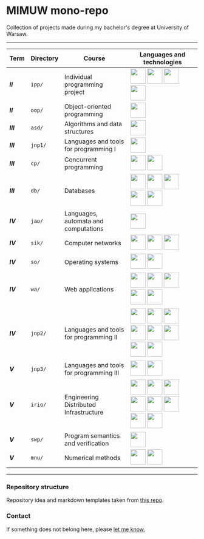 # MIMUW mono-repo

Collection of projects made during my bachelor's degree at University of Warsaw.

---

| Term      | Directory | Course                                  | Languages and technologies                                                                                                                                                                                                                                                                                                                                                                                                                                                                                                                                                                                                                                                                                                                                                                                                                                                                                                                                       |
|-----------|-----------|-----------------------------------------|------------------------------------------------------------------------------------------------------------------------------------------------------------------------------------------------------------------------------------------------------------------------------------------------------------------------------------------------------------------------------------------------------------------------------------------------------------------------------------------------------------------------------------------------------------------------------------------------------------------------------------------------------------------------------------------------------------------------------------------------------------------------------------------------------------------------------------------------------------------------------------------------------------------------------------------------------------------|
| **_II_**  | `ipp/`    | Individual programming project          | <img src="https://cdn.jsdelivr.net/gh/devicons/devicon/icons/c/c-original.svg" width=40 height=40 /> <img src="https://cdn.jsdelivr.net/gh/devicons/devicon/icons/cmake/cmake-original.svg" width=40 height=40/> <img src="https://cdn.jsdelivr.net/gh/devicons/devicon/icons/git/git-original.svg" width=40 height=40 /> <img src="https://cdn.jsdelivr.net/gh/devicons/devicon/icons/bash/bash-original.svg" width=40 height=40 />                                                                                                                                                                                                                                                                                                                                                                                                                                                                                                                             |
| **_II_**  | `oop/`    | Object-oriented programming             | <img src="https://cdn.jsdelivr.net/gh/devicons/devicon/icons/java/java-original.svg" width=40 height=40 />                                                                                                                                                                                                                                                                                                                                                                                                                                                                                                                                                                                                                                                                                                                                                                                                                                                       |
| **_III_** | `asd/`    | Algorithms and data structures          | <img src="https://cdn.jsdelivr.net/gh/devicons/devicon/icons/cplusplus/cplusplus-original.svg" width=40 height=40 />                                                                                                                                                                                                                                                                                                                                                                                                                                                                                                                                                                                                                                                                                                                                                                                                                                             |
| **_III_** | `jnp1/`   | Languages and tools for programming I   | <img src="https://cdn.jsdelivr.net/gh/devicons/devicon/icons/cplusplus/cplusplus-original.svg" width=40 height=40 />                                                                                                                                                                                                                                                                                                                                                                                                                                                                                                                                                                                                                                                                                                                                                                                                                                             |
| **_III_** | `cp/`     | Concurrent programming                  | <img src="https://cdn.jsdelivr.net/gh/devicons/devicon/icons/java/java-original.svg" width=40 height=40 /> <img src="https://cdn.jsdelivr.net/gh/devicons/devicon/icons/c/c-original.svg" width=40 height=40 />                                                                                                                                                                                                                                                                                                                                                                                                                                                                                                                                                                                                                                                                                                                                                  |
| **_III_** | `db/`     | Databases                               | <img src="https://cdn.jsdelivr.net/gh/devicons/devicon/icons/java/java-original.svg" width=40 height=40 /> <img src="https://cdn.jsdelivr.net/gh/devicons/devicon/icons/spring/spring-original.svg" width=40 height=40/> <img src="https://cdn.jsdelivr.net/gh/devicons/devicon/icons/mysql/mysql-original.svg" width=40 height=40/> <img src="https://cdn.jsdelivr.net/gh/devicons/devicon/icons/oracle/oracle-original.svg" width=40 height=40/> <img src="https://cdn.jsdelivr.net/gh/devicons/devicon/icons/angularjs/angularjs-original.svg" width=40 height=40 />                                                                                                                                                                                                                                                                                                                                                                                          |
| **_IV_**  | `jao/`    | Languages, automata and computations    | <img src="https://cdn.jsdelivr.net/gh/devicons/devicon/icons/latex/latex-original.svg" width=40 height=40 />                                                                                                                                                                                                                                                                                                                                                                                                                                                                                                                                                                                                                                                                                                                                                                                                                                                     |
| **_IV_**  | `sik/`    | Computer networks                       | <img src="https://cdn.jsdelivr.net/gh/devicons/devicon/icons/cplusplus/cplusplus-original.svg" width=40 height=40 /> <img src="https://cdn.jsdelivr.net/gh/devicons/devicon/icons/c/c-original.svg" width=40 height=40 /> <img src="https://cdn.jsdelivr.net/gh/devicons/devicon/icons/cmake/cmake-original.svg" width=40 height=40/>                                                                                                                                                                                                                                                                                                                                                                                                                                                                                                                                                                                                                            |
| **_IV_**  | `so/`     | Operating systems                       | <img src="https://cdn.jsdelivr.net/gh/devicons/devicon/icons/c/c-original.svg" width=40 height=40 /> <img src="https://cdn.jsdelivr.net/gh/devicons/devicon/icons/bash/bash-original.svg" width=40 height=40 />                                                                                                                                                                                                                                                                                                                                                                                                                                                                                                                                                                                                                                                                                                                                                  |
| **_IV_**  | `wa/`     | Web applications                        | <img src="https://cdn.jsdelivr.net/gh/devicons/devicon/icons/python/python-original.svg" width=40 height=40 /> <img src="https://cdn.jsdelivr.net/gh/devicons/devicon/icons/django/django-plain.svg" width=40 height=40 /> <img src="https://cdn.jsdelivr.net/gh/devicons/devicon/icons/css3/css3-original.svg" width=40 height=40 /> <img src="https://cdn.jsdelivr.net/gh/devicons/devicon/icons/html5/html5-original.svg" width=40 height=40/> <img src="https://cdn.jsdelivr.net/gh/devicons/devicon/icons/javascript/javascript-original.svg" width=40 height=40 />                                                                                                                                                                                                                                                                                                                                                                                         |
| **_IV_**  | `jnp2/`   | Languages and tools for programming II  | <img src="https://cdn.jsdelivr.net/gh/devicons/devicon/icons/java/java-original.svg" width=40 height=40 /> <img src="https://cdn.jsdelivr.net/gh/devicons/devicon/icons/spring/spring-original.svg" width=40 height=40/> <img src="https://cdn.jsdelivr.net/gh/devicons/devicon/icons/postgresql/postgresql-original.svg" width=40 height=40 /> <img src="https://cdn.jsdelivr.net/gh/devicons/devicon@latest/icons/apachekafka/apachekafka-original.svg" width=40 height=40 /> <img src="https://cdn.jsdelivr.net/gh/devicons/devicon/icons/angularjs/angularjs-original.svg" width=40 height=40 /> <img src="https://cdn.jsdelivr.net/gh/devicons/devicon/icons/docker/docker-original.svg" width=40 height=40 /> <img src="https://cdn.jsdelivr.net/gh/devicons/devicon/icons/kubernetes/kubernetes-plain.svg" width=40 height=40 /> <img src="https://cdn.jsdelivr.net/gh/devicons/devicon/icons/googlecloud/googlecloud-original.svg" width=40 height=40 /> |
| **_V_**   | `jnp3/`   | Languages and tools for programming III | <img src="https://cdn.jsdelivr.net/gh/devicons/devicon/icons/kotlin/kotlin-original.svg" width=40 height=40 /> <img src="https://cdn.jsdelivr.net/gh/devicons/devicon@latest/icons/gradle/gradle-original.svg" width=40 height=40 />                                                                                                                                                                                                                                                                                                                                                                                                                                                                                                                                                                                                                                                                                                                             |
| **_V_**   | `irio/`   | Engineering Distributed Infrastructure  | <img src="https://cdn.jsdelivr.net/gh/devicons/devicon/icons/java/java-original.svg" width=40 height=40 /> <img src="https://cdn.jsdelivr.net/gh/devicons/devicon/icons/spring/spring-original.svg" width=40 height=40 /> <img src="https://cdn.jsdelivr.net/gh/devicons/devicon/icons/python/python-original.svg" width=40 height=40 /> <img src="https://cdn.jsdelivr.net/gh/devicons/devicon@latest/icons/mongodb/mongodb-original.svg" width=40 height=40 /> <img src="https://cdn.jsdelivr.net/gh/devicons/devicon/icons/docker/docker-original.svg" width=40 height=40 /> <img src="https://cdn.jsdelivr.net/gh/devicons/devicon/icons/kubernetes/kubernetes-plain.svg" width=40 height=40 /> <img src="https://cdn.jsdelivr.net/gh/devicons/devicon/icons/googlecloud/googlecloud-original.svg" width=40 height=40 /> <img src="https://cdn.jsdelivr.net/gh/devicons/devicon@latest/icons/terraform/terraform-original.svg" width=40 height=40 />         |
| **_V_**   | `swp/`    | Program semantics and verification      | <img src="https://cdn.jsdelivr.net/gh/devicons/devicon/icons/latex/latex-original.svg" width=40 height=40 />                                                                                                                                                                                                                                                                                                                                                                                                                                                                                                                                                                                                                                                                                                                                                                                                                                                     |
| **_V_**   | `mnu/`    | Numerical methods                       | <img src="https://cdn.jsdelivr.net/gh/devicons/devicon/icons/latex/latex-original.svg" width=40 height=40 /> <img src="https://cdn.jsdelivr.net/gh/devicons/devicon@latest/icons/matlab/matlab-original.svg" width=40 height=40 />                                                                                                                                                                                                                                                                                                                                                                                                                                                                                                                                                                                                                                                                                                                               |

---

### Repository structure

Repository idea and markdown templates taken from [this repo](https://github.com/KimLoanSA/mimuw/tree/main).

### Contact

If something does not belong here, please [let me know.](mailto:hubertmirek@gmail.com)
